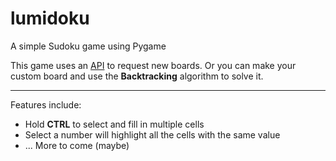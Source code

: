 # lumidoku
A simple Sudoku game using Pygame

This game uses an [API](https://sudoku-game-and-api.netlify.app/) to request new boards. Or you can make your custom board and use the **Backtracking** algorithm to solve it.

---
Features include:
- Hold **CTRL** to select and fill in multiple cells
- Select a number will highlight all the cells with the same value
- ... More to come (maybe)

